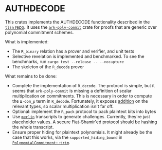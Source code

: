 # AUTHDECODE

This crates implements the AUTHDECODE functionality described in the [`tlsn` repo](https://github.com/tlsnotary/tlsn/pull/39). It uses the [`ark-poly-commit`](https://github.com/arkworks-rs/poly-commit) crate for proofs that are generic over polynomial commitment schemes.

What is implemented:

* The `R_binary` relation has a prover and verifier, and unit tests
* Selective revelation is implemented and benchmarked. To see the benchmarks, run `cargo test --release -- --nocapture`
* The skeleton of the `R_decode` prover

What remains to be done:

* Complete the implementation of `R_decode`. The protocol is simple, but it seems that `ark-poly-commit` is missing a definition of scalar multiplication on commitments. This is necessary in order to compute the `Δ·com_p` term in `R_decode`. Fortunately, it exposes [addition](https://docs.rs/ark-poly-commit/0.3.0/ark_poly_commit/kzg10/struct.Commitment.html#impl-AddAssign%3C(%3CE%20as%20PairingEngine%3E%3A%3AFr%2C%20%26%27a%20Commitment%3CE%3E)%3E) on the relevant types, so scalar multiplication isn't far off.
* Optional: implement the `R_pack` protocol to pack plaintext bits into bytes
* Use [`merlin`](https://docs.rs/merlin/latest/merlin/index.html) transcripts to generate challenges. Currently, they're just placeholder values. A secure Fiat-Shamir'ed protocol should be hashing the whole transcript.
* Ensure proper hiding for plaintext polynomials. It might already be the case that this works, via the `supported_hiding_bound` in [`PolynomialCommitment::trim`](https://docs.rs/ark-poly-commit/0.3.0/ark_poly_commit/trait.PolynomialCommitment.html#tymethod.trim).

